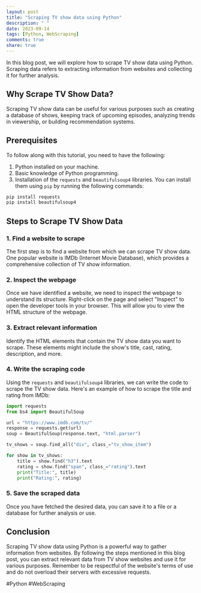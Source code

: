 ```yaml
---
layout: post
title: "Scraping TV show data using Python"
description: " "
date: 2023-09-14
tags: [Python, WebScraping]
comments: true
share: true
---
```


In this blog post, we will explore how to scrape TV show data using Python. Scraping data refers to extracting information from websites and collecting it for further analysis.

## Why Scrape TV Show Data?

Scraping TV show data can be useful for various purposes such as creating a database of shows, keeping track of upcoming episodes, analyzing trends in viewership, or building recommendation systems.

## Prerequisites

To follow along with this tutorial, you need to have the following:

1. Python installed on your machine.
2. Basic knowledge of Python programming.
3. Installation of the `requests` and `beautifulsoup4` libraries. You can install them using `pip` by running the following commands:

```python
pip install requests
pip install beautifulsoup4
```

## Steps to Scrape TV Show Data

### 1. Find a website to scrape

The first step is to find a website from which we can scrape TV show data. One popular website is IMDb (Internet Movie Database), which provides a comprehensive collection of TV show information.

### 2. Inspect the webpage

Once we have identified a website, we need to inspect the webpage to understand its structure. Right-click on the page and select "Inspect" to open the developer tools in your browser. This will allow you to view the HTML structure of the webpage.

### 3. Extract relevant information

Identify the HTML elements that contain the TV show data you want to scrape. These elements might include the show's title, cast, rating, description, and more.

### 4. Write the scraping code

Using the `requests` and `beautifulsoup4` libraries, we can write the code to scrape the TV show data. Here's an example of how to scrape the title and rating from IMDb:

```python
import requests
from bs4 import BeautifulSoup

url = "https://www.imdb.com/tv/"
response = requests.get(url)
soup = BeautifulSoup(response.text, "html.parser")

tv_shows = soup.find_all("div", class_="tv_show_item")

for show in tv_shows:
    title = show.find("h3").text
    rating = show.find("span", class_="rating").text
    print("Title:", title)
    print("Rating:", rating)
```

### 5. Save the scraped data

Once you have fetched the desired data, you can save it to a file or a database for further analysis or use.

## Conclusion

Scraping TV show data using Python is a powerful way to gather information from websites. By following the steps mentioned in this blog post, you can extract relevant data from TV show websites and use it for various purposes. Remember to be respectful of the website's terms of use and do not overload their servers with excessive requests.

#Python #WebScraping